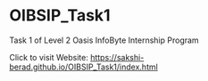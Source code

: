 # OIBSIP_Task1
Task 1 of Level 2 Oasis InfoByte  Internship Program

Click to visit Website: https://sakshi-berad.github.io/OIBSIP_Task1/index.html
